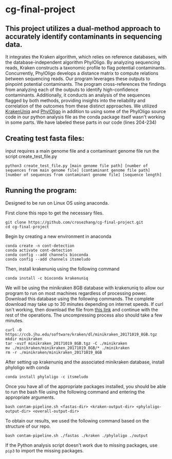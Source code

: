 # cg-final-project

## This project utilizes a dual-method approach to accurately identify contaminants in sequencing data. 

It integrates the Kraken algorithm, which relies on reference databases, with the database-independent algorithm PhylOligo. By analyzing sequencing reads, Kraken constructs a taxonomic profile to flag potential contaminants. Concurrently, PhylOligo develops a distance matrix to compute relations between sequencing reads. Our program leverages these outputs to pinpoint potential contaminants. The program cross-references the findings from analyzing each of the outputs to identify high-confidence contaminants. Additionally, it conducts an analysis of the sequences flagged by both methods, providing insights into the reliability and correlation of the outcomes from these distinct approaches. We utilized [KrakenUniq](https://github.com/fbreitwieser/krakenuniq/tree/master) and [PhylOligo](https://github.com/itsmeludo/PhylOligo) in addition to using some of the PhylOligo source code in our python analysis file as the conda package itself wasn't working in some parts. We have labeled these parts in our code (lines 204-234)

## Creating test fasta files:
input requires a main genome file and a contaminant genome file
run the script create_test_file.py
```
python3 create_test_file.py [main genome file path] [number of sequences from main genome file] [contaminant genome file path] [number of sequences from contaminant genome file] [sequence length]
```

## Running the program:

Designed to be run on Linux OS using anaconda.

First clone this repo to get the necessary files.
```
git clone https://github.com/crosezhang/cg-final-project.git
cd cg-final-project
```

Begin by creating a new environment in anaconda 
```
conda create -n cont-detection
conda activate cont-detection
conda config --add channels bioconda
conda config --add channels itsmeludo
```

Then, install krakenuniq using the following command
```
conda install -c bioconda krakenuniq
```
We will be using the minikraken 8GB database with krakenuniq to allow our program to run on most machines regardless of processing power. Download this database using the following commands. The complete download may take up to 30 minutes depending on internet speeds. If curl isn't working, then download the file from [this link](https://ccb.jhu.edu/software/kraken/dl/minikraken_20171019_8GB.tgz) and continue with the rest of the operations. The uncompressing process also should take a few minutes.

```
curl -O https://ccb.jhu.edu/software/kraken/dl/minikraken_20171019_8GB.tgz
mkdir minikraken
tar -xvzf minikraken_20171019_8GB.tgz -C ./minikraken
mv ./minikraken/minikraken_20171019_8GB/* ./minikraken
rm -r ./minikraken/minikraken_20171019_8GB
```

After setting up krakenuniq and the associated minikraken database, install phyloligo with conda
```
conda install phyloligo -c itsmeludo
```

Once you have all of the appropriate packages installed, you should be able to run the bash file using the following command and entering the appropriate arguments.
```
bash contam-pipeline.sh <fastas-dir> <kraken-output-dir> <phyloligo-output-dir> <overall-output-dir>
```
To obtain our results, we used the following command based on the structure of our repo.
```
bash contam-pipeline.sh ./fastas ./kraken ./phyloligo ./output
```

If the Python analysis script doesn't work due to missing packages, use `pip3` to import the missing packages.
